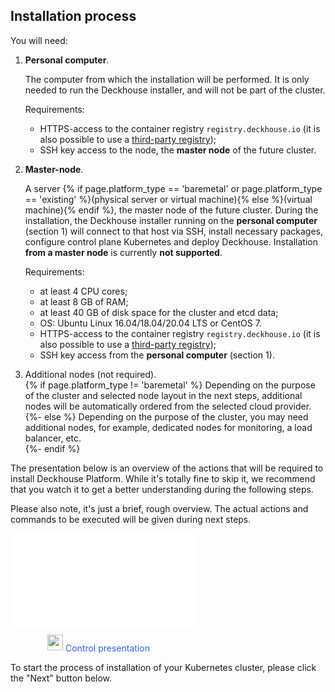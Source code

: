 ## Installation process

You will need:
1. **Personal computer**.
 
   The computer from which the installation will be performed. It is only needed to run the Deckhouse installer, and will not be part of the cluster.
   
   Requirements:
   - HTTPS-access to the container registry `registry.deckhouse.io` (it is also possible to use a [third-party registry](/en/documentation/v1/deckhouse-faq.html#how-do-i-configure-deckhouse-to-use-a-third-party-registry));
   - SSH key access to the node, the **master node** of the future cluster.  
2. **Master-node**.
 
   A server {% if page.platform_type == 'baremetal' or page.platform_type == 'existing' %}(physical server or virtual machine){% else %}(virtual machine){% endif %}, the master node of the future cluster. During the installation, the Deckhouse installer running on the **personal computer** (section 1) will connect to that host via SSH, install necessary packages, configure control plane Kubernetes and deploy Deckhouse. Installation **from a master node** is currently **not supported**.

   Requirements: 
   - at least 4 CPU cores;
   - at least 8 GB of RAM;
   - at least 40 GB of disk space for the cluster and etcd data;
   - OS: Ubuntu Linux 16.04/18.04/20.04 LTS or CentOS 7. 
   - HTTPS-access to the container registry `registry.deckhouse.io` (it is also possible to use a [third-party registry](/en/documentation/v1/deckhouse-faq.html#how-do-i-configure-deckhouse-to-use-a-third-party-registry));
   - SSH key access from the **personal computer** (section 1). 

3. Additional nodes (not required).   
{% if page.platform_type != 'baremetal' %}
   Depending on the purpose of the cluster and selected node layout in the next steps, additional nodes will be automatically ordered from the selected cloud provider.
{%- else %}
   Depending on the purpose of the cluster, you may need additional nodes, for example, dedicated nodes for monitoring, a load balancer, etc.    
{%- endif %}

The presentation below is an overview of the actions that will be required to install Deckhouse Platform. While it's totally fine to skip it, we recommend that you watch it to get a better understanding during the following steps.

Please also note, it's just a brief, rough overview. The actual actions and commands to be executed will be given during next steps.

<iframe src="{{ include.presentation }}" frameborder="0" width="{{ include.width }}" height="{{ include.height }}" allowfullscreen="true" mozallowfullscreen="true" webkitallowfullscreen="true"></iframe>

<p class="text text_alt" style="color: #2A5EFF">
  <img src="/images/icons/arrow-up.svg" alt="" style="width: 25px;margin-left: 59px;position: relative;top: -2px;">
  Control presentation
</p>

To start the process of installation of your Kubernetes cluster, please click the "Next" button below.
